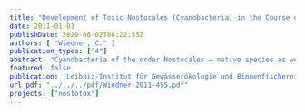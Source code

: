 ```yaml
---
title: "Development of Toxic Nostocales (Cyanobacteria) in the Course of Declining Trophic State and Global Warming - NOSTOTOX Final Report"
date: 2011-01-01
publishDate: 2020-06-02T08:22:55Z
authors: [ "Wiedner, C." ]
publication_types: ["4"]
abstract: "Cyanobacteria of the order Nostocales – native species as well as alien species from tropical regions – were found to increase in many Brandenburg lakes while the formerly dominating microcystin (MC) producing cyanobacteria (Microcystis and Planktothrix) occurred less often and in lower amounts. As a consequence, lower MC concentrations were observed while the toxin cylindrospermopsin (CYN) that is produced by Nostocales was found to be widely distributed and to exceed sometimes the recommended guideline value for drinking-water of 1 µg L-1. Recent data on the occurrence of further neurotoxins (paralytic shellfish poisoningtoxin, PSP and anatoxin, ATX) produced by cyanobacteria of the order Nostocales did not exist. Nostocales are superior competitors under conditions of high light intensity and nitrogen depletion because they can fix molecular nitrogen. Their germination is regulated by temperature and the temporal starting point of the pelagic population determines the population size (the earlier the larger). Therefore, the following working hypothesis has been put forward: Combined effects of declining trophic state and global warming favor the development of Nostocales and cause a shift in the species composition as well as in the occurrences of cyanobacterial toxins. The NOSTOTOX project aimed to determine the present occurrence and future development of Nostocales and their toxins in waterbodies. Special emphasis was paid to answer the question, which Nostocales species and which toxins can be expected under conditions of a proceeding decline in trophic state and increasing water temperature. The outcome of the project aims to contribute to developing recommendations and guidelines for the management of inland waters and drinking water supplies."
featured: false
publication: 'Leibniz-Institut für Gewässerökologie und Binnenfischerei, Brandenburgische Technische Universität Cottbus - Senftenberg, Umweltbundesamt'
url_pdf: "../../../pdf/Wiedner-2011-455.pdf"
projects: ["nostotox"]
---
```


